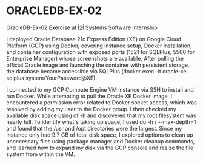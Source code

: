 # ORACLEDB-EX-02
OracleDB-Ex-02 Exercise at İ2İ Systems Software Internship

I deployed Oracle Database 21c Express Edition (XE) on Google Cloud Platform (GCP) using Docker, covering instance setup, Docker installation, and container configuration with exposed ports (1521 for SQLPlus, 5500 for Enterprise Manager) whose screenshots are available. After pulling the official Oracle image and launching the container with persistent storage, the database became accessible via SQLPlus (docker exec -it oracle-xe sqlplus system/YourPassword@XE). 

I connected to my GCP Compute Engine VM instance via SSH to install and run Docker. While attempting to pull the Oracle XE Docker image, I encountered a permission error related to Docker socket access, which was resolved by adding my user to the Docker group. I then checked my available disk space using df -h and discovered that my root filesystem was nearly full. To identify what's taking up space, I used du -h / --max-depth=1 and found that the /usr and /opt directories were the largest. Since my instance only had 9.7 GB of total disk space, I explored options to clean up unnecessary files using package manager and Docker cleanup commands, and learned how to expand my disk via the GCP console and resize the file system from within the VM.
